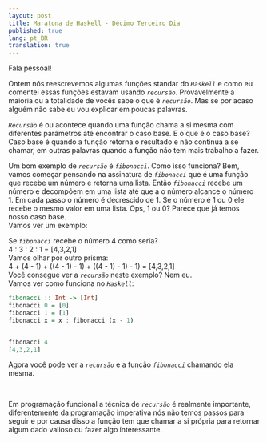 ```yaml
---
layout: post
title: Maratona de Haskell - Décimo Terceiro Dia
published: true
lang: pt_BR
translation: true
---
```


Fala pessoal!

Ontem nós reescrevemos algumas funções standar do *`Haskell`* e como eu comentei essas funções estavam usando *`recursão`*.
Provavelmente a maioria ou a totalidade de vocês sabe o que é *`recursão`*. Mas se por acaso alguém não sabe eu vou explicar em poucas palavras.

<!--more-->

*`Recursão`* é ou acontece quando uma função chama a si mesma com diferentes parâmetros até encontrar o caso base. E o que é o caso base? Caso base é quando a função retorna o resultado e não continua a se chamar, em outras palavras quando a função não tem mais trabalho a fazer.

Um bom exemplo de *`recursão`* é *`fibonacci`*.
Como isso funciona? Bem, vamos começar pensando na assinatura de *`fibonacci`* que é uma função que recebe um número e retorna uma lista. Então *`fibonacci`* recebe um número e decompõem em uma lista até que a o número alcance o número 1. Em cada passo o número é decrescido de 1. Se o número é 1 ou 0 ele recebe o mesmo valor em uma lista. Ops, 1 ou 0? Parece que já temos nosso caso base.  
Vamos ver um exemplo:

Se *`fibonacci`* recebe o número 4 como seria?  
4 : 3 : 2 : 1 = [4,3,2,1]  
Vamos olhar por outro prisma:   
4 + (4 - 1) + ((4 - 1) - 1) + ((4 - 1) - 1) - 1) = [4,3,2,1]  
Você consegue ver a *`recursão`* neste exemplo? Nem eu.  
Vamos ver como funciona no *`Haskell`*:
```haskell
fibonacci :: Int -> [Int]
fibonacci 0 = [0]
fibonacci 1 = [1]
fibonacci x = x : fibonacci (x - 1)


fibonacci 4
[4,3,2,1]
```
Agora você pode ver a *`recursão`* e a função *`fibonacci`* chamando ela mesma.


<br />

Em programação funcional a técnica de *`recursão`* é realmente importante, diferentemente da programação imperativa nós não temos passos para seguir e por causa disso a função tem que chamar a si própria para retornar algum dado valioso ou fazer algo interessante.
